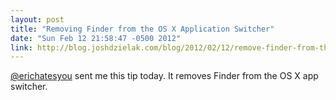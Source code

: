 ```yaml
---
layout: post
title: "Removing Finder from the OS X Application Switcher"
date: "Sun Feb 12 21:58:47 -0500 2012"
link: http://blog.joshdzielak.com/blog/2012/02/12/remove-finder-from-the-app-switcher-in-mac-osx/
---
```


[@erichatesyou](http://twitter.com/erichatesyou) sent me this tip today. It
removes Finder from the OS X app switcher.
